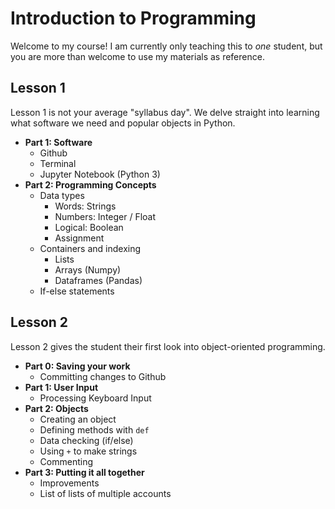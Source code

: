 # Introduction to Programming
Welcome to my course! I am currently only teaching this to *one* student, but you are more than welcome to use my materials as reference.

## Lesson 1
Lesson 1 is not your average "syllabus day". We delve straight into learning what software we need and popular objects in Python.

- **Part 1: Software**
    - Github
    - Terminal
    - Jupyter Notebook (Python 3)
- **Part 2: Programming Concepts**
    - Data types
        - Words: Strings
        - Numbers: Integer / Float
        - Logical: Boolean
        - Assignment
    - Containers and indexing
        - Lists
        - Arrays (Numpy)
        - Dataframes (Pandas)
    - If-else statements

## Lesson 2
Lesson 2 gives the student their first look into object-oriented programming.

- **Part 0: Saving your work**
    - Committing changes to Github
- **Part 1: User Input**
    - Processing Keyboard Input
- **Part 2: Objects**
    - Creating an object
    - Defining methods with `def`
    - Data checking (if/else)
    - Using `+` to make strings
    - Commenting
- **Part 3: Putting it all together**
    - Improvements  
    - List of lists of multiple accounts
